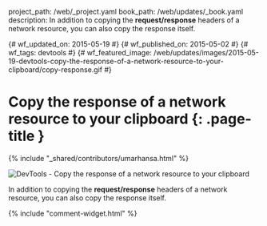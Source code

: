 project_path: /web/_project.yaml
book_path: /web/updates/_book.yaml
description: In addition to copying the <strong>request/response</strong> headers of a network resource, you can also copy the response itself.﻿

{# wf_updated_on: 2015-05-19 #}
{# wf_published_on: 2015-05-02 #}
{# wf_tags: devtools #}
{# wf_featured_image: /web/updates/images/2015-05-19-devtools-copy-the-response-of-a-network-resource-to-your-clipboard/copy-response.gif #}

# Copy the response of a network resource to your clipboard {: .page-title }

{% include "_shared/contributors/umarhansa.html" %}


<img src="/web/updates/images/2015-05-19-devtools-copy-the-response-of-a-network-resource-to-your-clipboard/copy-response.gif" alt="DevTools - Copy the response of a network resource to your clipboard">

In addition to copying the <strong>request/response</strong> headers of a network resource, you can also copy the response itself.﻿


{% include "comment-widget.html" %}
